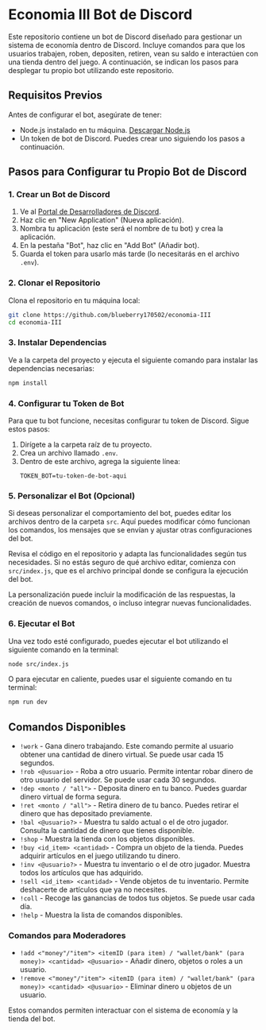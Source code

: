 # Economia III Bot de Discord

Este repositorio contiene un bot de Discord diseñado para gestionar un sistema de economía dentro de Discord. Incluye comandos para que los usuarios trabajen, roben, depositen, retiren, vean su saldo e interactúen con una tienda dentro del juego. A continuación, se indican los pasos para desplegar tu propio bot utilizando este repositorio.

## Requisitos Previos

Antes de configurar el bot, asegúrate de tener:

- Node.js instalado en tu máquina. [Descargar Node.js](https://nodejs.org/)
- Un token de bot de Discord. Puedes crear uno siguiendo los pasos a continuación.

## Pasos para Configurar tu Propio Bot de Discord

### 1. Crear un Bot de Discord

1. Ve al [Portal de Desarrolladores de Discord](https://discord.com/developers/applications).
2. Haz clic en "New Application" (Nueva aplicación).
3. Nombra tu aplicación (este será el nombre de tu bot) y crea la aplicación.
4. En la pestaña "Bot", haz clic en "Add Bot" (Añadir bot).
5. Guarda el token para usarlo más tarde (lo necesitarás en el archivo `.env`).

### 2. Clonar el Repositorio

Clona el repositorio en tu máquina local:

```bash
git clone https://github.com/blueberry170502/economia-III
cd economia-III
```

### 3. Instalar Dependencias

Ve a la carpeta del proyecto y ejecuta el siguiente comando para instalar las dependencias necesarias:

```bash
npm install
```

### 4. Configurar tu Token de Bot

Para que tu bot funcione, necesitas configurar tu token de Discord. Sigue estos pasos:

1. Dirígete a la carpeta raíz de tu proyecto.
2. Crea un archivo llamado `.env`.
3. Dentro de este archivo, agrega la siguiente línea:
   ```env
   TOKEN_BOT=tu-token-de-bot-aqui
   ```

### 5. Personalizar el Bot (Opcional)

Si deseas personalizar el comportamiento del bot, puedes editar los archivos dentro de la carpeta `src`. Aquí puedes modificar cómo funcionan los comandos, los mensajes que se envían y ajustar otras configuraciones del bot.

Revisa el código en el repositorio y adapta las funcionalidades según tus necesidades. Si no estás seguro de qué archivo editar, comienza con `src/index.js`, que es el archivo principal donde se configura la ejecución del bot.

La personalización puede incluir la modificación de las respuestas, la creación de nuevos comandos, o incluso integrar nuevas funcionalidades.

### 6. Ejecutar el Bot

Una vez todo esté configurado, puedes ejecutar el bot utilizando el siguiente comando en la terminal:

```bash
node src/index.js
```

O para ejecutar en caliente, puedes usar el siguiente comando en tu terminal:

```bash
npm run dev
```

## Comandos Disponibles

- `!work` - Gana dinero trabajando. Este comando permite al usuario obtener una cantidad de dinero virtual. Se puede usar cada 15 segundos.
- `!rob <@usuario>` - Roba a otro usuario. Permite intentar robar dinero de otro usuario del servidor. Se puede usar cada 30 segundos.
- `!dep <monto / "all">` - Deposita dinero en tu banco. Puedes guardar dinero virtual de forma segura.
- `!ret <monto / "all">` - Retira dinero de tu banco. Puedes retirar el dinero que has depositado previamente.
- `!bal <@usuario?>` - Muestra tu saldo actual o el de otro jugador. Consulta la cantidad de dinero que tienes disponible.
- `!shop` - Muestra la tienda con los objetos disponibles.
- `!buy <id_item> <cantidad>` - Compra un objeto de la tienda. Puedes adquirir artículos en el juego utilizando tu dinero.
- `!inv <@usuario?>` - Muestra tu inventario o el de otro jugador. Muestra todos los artículos que has adquirido.
- `!sell <id_item> <cantidad>` - Vende objetos de tu inventario. Permite deshacerte de artículos que ya no necesites.
- `!coll` - Recoge las ganancias de todos tus objetos. Se puede usar cada día.
- `!help` - Muestra la lista de comandos disponibles.

### Comandos para Moderadores

- `!add <"money"/"item"> <itemID (para item) / "wallet/bank" (para money)> <cantidad> <@usuario>` - Añadir dinero, objetos o roles a un usuario.
- `!remove <"money"/"item"> <itemID (para item) / "wallet/bank" (para money)> <cantidad> <@usuario>` - Eliminar dinero u objetos de un usuario.

Estos comandos permiten interactuar con el sistema de economía y la tienda del bot.
